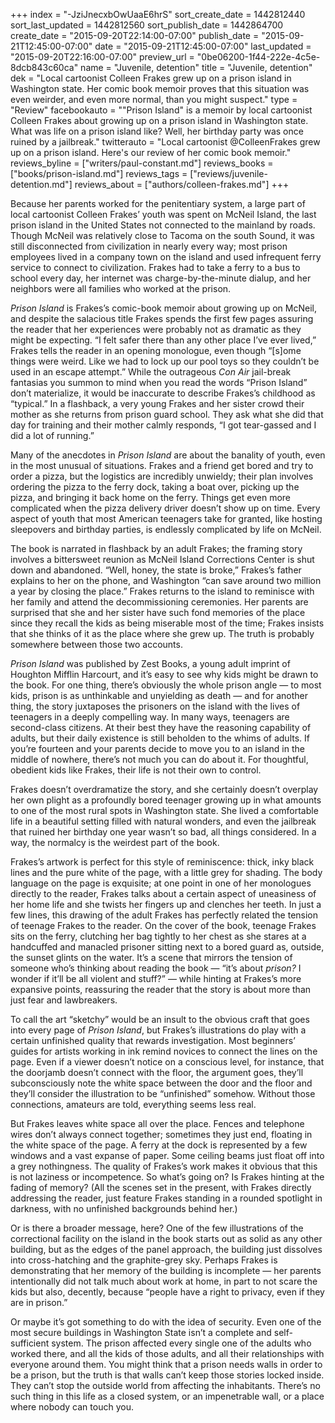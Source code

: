 +++
index = "-JziJnecxbOwUaaE6hrS"
sort_create_date = 1442812440
sort_last_updated = 1442812560
sort_publish_date = 1442864700
create_date = "2015-09-20T22:14:00-07:00"
publish_date = "2015-09-21T12:45:00-07:00"
date = "2015-09-21T12:45:00-07:00"
last_updated = "2015-09-20T22:16:00-07:00"
preview_url = "0be06200-1f44-222e-4c5e-8dcb843c60ca"
name = "Juvenile, detention"
title = "Juvenile, detention"
dek = "Local cartoonist Colleen Frakes grew up on a prison island in Washington state. Her comic book memoir proves that this situation was even weirder, and even more normal, than you might suspect."
type = "Review"
facebookauto = "\"Prison Island\" is a memoir by local cartoonist Colleen Frakes about growing up on a prison island in Washington state. What was life on a prison island like? Well, her birthday party was once ruined by a jailbreak."
twitterauto = "Local cartoonist @ColleenFrakes grew up on a prison island. Here's our review of her comic book memoir."
reviews_byline = ["writers/paul-constant.md"]
reviews_books = ["books/prison-island.md"]
reviews_tags = ["reviews/juvenile-detention.md"]
reviews_about = ["authors/colleen-frakes.md"]
+++

Because her parents worked for the penitentiary system, a large part of local cartoonist Colleen Frakes’ youth was spent on McNeil Island, the last prison island in the United States not connected to the mainland by roads. Though McNeil was relatively close to Tacoma on the south Sound, it was still disconnected from civilization in nearly every way; most prison employees lived in a company town on the island and used infrequent ferry service to connect to civilization. Frakes had to take a ferry to a bus to school every day, her internet was charge-by-the-minute dialup, and her neighbors were all families who worked at the prison.

*Prison Island* is Frakes’s comic-book memoir about growing up on McNeil, and despite the salacious title Frakes spends the first few pages assuring the reader that her experiences were probably not as dramatic as they might be expecting. “I felt safer there than any other place I’ve ever lived,” Frakes tells the reader in an opening monologue, even though “[s]ome things were weird. Like we had to lock up our pool toys so they couldn’t be used in an escape attempt.” While the outrageous *Con Air* jail-break fantasias you summon to mind when you read the words “Prison Island” don’t  materialize, it would be inaccurate to describe Frakes’s childhood as “typical.” In a flashback, a very young Frakes and her sister crowd their mother as she returns from prison guard school. They ask what she did that day for training and their mother calmly responds, “I got tear-gassed and I did a lot of running.”

Many of the anecdotes in *Prison Island* are about the banality of youth, even in the most unusual of situations. Frakes and a friend get bored and try to order a pizza, but the logistics are incredibly unwieldy; their plan involves ordering the pizza to the ferry dock, taking a boat over, picking up the pizza, and bringing it back home on the ferry. Things get even more complicated when the pizza delivery driver doesn’t show up on time. Every aspect of youth that most American teenagers take for granted, like hosting sleepovers and birthday parties, is endlessly complicated by life on McNeil.

The book is narrated in flashback by an adult Frakes; the framing story involves a bittersweet reunion as McNeil Island Corrections Center is shut down and abandoned. “Well, honey, the state is broke,” Frakes’s father explains to her on the phone, and Washington “can save around two million a year by closing the place.” Frakes returns to the island to reminisce with her family and attend the decommissioning ceremonies. Her parents are surprised that she and her sister have such fond memories of the place since they recall the kids as being miserable most of the time; Frakes insists that she thinks of it as the place where she grew up. The truth is probably somewhere between those two accounts.

*Prison Island* was published by Zest Books, a young adult imprint of Houghton Mifflin Harcourt, and it’s easy to see why kids might be drawn to the book. For one thing, there’s obviously the whole prison angle — to most kids, prison is as unthinkable and unyielding as death — and for another thing, the story juxtaposes the prisoners on the island with the lives of  teenagers in a deeply compelling way. In many ways, teenagers are second-class citizens. At their best they have the reasoning capability of adults, but their daily existence is still beholden to the whims of adults. If you’re fourteen and your parents decide to move you to an island in the middle of nowhere, there’s not much you can do about it. For thoughtful, obedient kids like Frakes, their life is not their own to control.

Frakes doesn’t overdramatize the story, and she certainly doesn’t overplay her own plight as a profoundly bored teenager growing up in what amounts to one of the most rural spots in Washington state. She lived a comfortable life in a beautiful setting filled with natural wonders, and even the jailbreak that ruined her birthday one year wasn’t so bad, all things considered. In a way, the normalcy is the weirdest part of the book. 

Frakes’s artwork is perfect for this style of reminiscence: thick, inky black lines and the pure white of the page, with a little grey for shading. The body language on the page is exquisite; at one point in one of her monologues directly to the reader, Frakes talks about a certain aspect of uneasiness of her home life and she twists her fingers up and clenches her teeth. In just a few lines, this drawing of the adult Frakes has perfectly related the tension of teenage Frakes to the reader. On the cover of the book, teenage Frakes sits on the ferry, clutching her bag tightly to her chest as she stares at a handcuffed and manacled prisoner sitting next to a bored guard as, outside, the sunset glints on the water. It’s a scene that mirrors the tension of someone who’s thinking about reading the book — “it’s about *prison?* I wonder if it’ll be all violent and stuff?” — while hinting at Frakes’s more expansive points, reassuring the reader that the story is about more than just fear and lawbreakers.

To call the art “sketchy” would be an insult to the obvious craft that goes into every page of *Prison Island*, but Frakes’s illustrations do play with a certain unfinished quality that rewards investigation.  Most beginners’ guides for artists working in ink remind novices to connect the lines on the page. Even if a viewer doesn’t notice on a conscious level, for instance, that the doorjamb doesn’t connect with the floor, the argument goes, they’ll subconsciously note the white space between the door and the floor and they’ll consider the illustration to be “unfinished” somehow. Without those connections, amateurs are told, everything seems less real.

But Frakes leaves white space all over the place. Fences and telephone wires don’t always connect together; sometimes they just end, floating in the white space of the page. A ferry at the dock is represented by a few windows and a vast expanse of paper. Some ceiling beams just float off into a grey nothingness. The quality of Frakes’s work makes it obvious that this is not laziness or incompetence. So what’s going on? Is Frakes hinting at the fading of memory? (All the scenes set in the present, with Frakes directly addressing the reader, just feature Frakes standing in a rounded spotlight in darkness, with no unfinished backgrounds behind her.) 

Or is there a broader message, here? One of the few illustrations of the correctional facility on the island in the book starts out as solid as any other building, but as the edges of the panel approach, the building just dissolves into cross-hatching and the graphite-grey sky. Perhaps Frakes is demonstrating that her memory of the building is incomplete — her parents intentionally did not talk much about work at home, in part to not scare the kids but also, decently, because “people have a right to privacy, even if they are in prison.” 

Or maybe it’s got something to do with the idea of security. Even one of the most secure buildings in Washington State isn’t a complete and self-sufficient system. The prison affected every single one of the adults who worked there, and all the kids of those adults, and all their relationships with everyone around them. You might think that a prison needs walls in order to be a prison, but the truth is that walls can’t keep those stories locked inside. They can’t stop the outside world from affecting the inhabitants. There’s no such thing in this life as a closed system, or an impenetrable wall, or a place where nobody can touch you. 